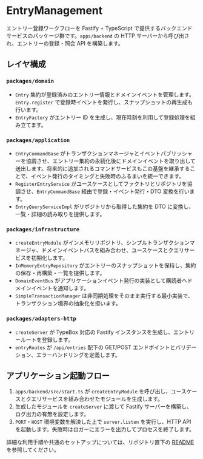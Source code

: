 # EntryManagement

エントリー登録ワークフローを Fastify + TypeScript で提供するバックエンドサービスのパッケージ群です。`apps/backend` の HTTP サーバーから呼び出され、エントリーの登録・照会 API を構築します。

## レイヤ構成

### `packages/domain`
- `Entry` 集約が登録済みのエントリー情報とドメインイベントを管理します。`Entry.register` で登録時イベントを発行し、スナップショットの再生成も行います。
- `EntryFactory` がエントリー ID を生成し、現在時刻を利用して登録処理を組み立てます。

### `packages/application`
- `EntryCommandBase` がトランザクションマネージャとイベントパブリッシャーを協調させ、エントリー集約の永続化後にドメインイベントを取り出して送出します。将来的に追加されるコマンドサービスもこの基盤を継承することで、イベント発行のタイミングと失敗時のふるまいを統一できます。
- `RegisterEntryService` がユースケースとしてファクトリとリポジトリを協調させ、`EntryCommandBase` 経由で登録・イベント発行・DTO 変換を行います。
- `EntryQueryServiceImpl` がリポジトリから取得した集約を DTO に変換し、一覧・詳細の読み取りを提供します。

### `packages/infrastructure`
- `createEntryModule` がインメモリリポジトリ、シンプルトランザクションマネージャ、ドメインイベントバスを組み合わせ、ユースケースとクエリサービスを初期化します。
- `InMemoryEntryRepository` がエントリーのスナップショットを保持し、集約の保存・再構築・一覧を提供します。
- `DomainEventBus` がアプリケーションイベント発行の実装として購読者へドメインイベントを通知します。
- `SimpleTransactionManager` は非同期処理をそのまま実行する最小実装で、トランザクション境界の抽象化を担います。

### `packages/adapters-http`
- `createServer` が TypeBox 対応の Fastify インスタンスを生成し、エントリールートを登録します。
- `entryRoutes` が `/api/entries` 配下の GET/POST エンドポイントとバリデーション、エラーハンドリングを定義します。

## アプリケーション起動フロー

1. `apps/backend/src/start.ts` が `createEntryModule` を呼び出し、ユースケースとクエリサービスを組み合わせたモジュールを生成します。
2. 生成したモジュールを `createServer` に渡して Fastify サーバーを構築し、ログ出力の有無を設定します。
3. `PORT`・`HOST` 環境変数を解決した上で `server.listen` を実行し、HTTP API を起動します。失敗時はロガーにエラーを出力してプロセスを終了します。

詳細な利用手順や共通のセットアップについては、リポジトリ直下の [README](../README.md) を参照してください。
